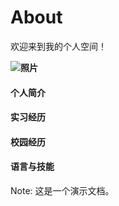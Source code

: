 # About

欢迎来到我的个人空间！

**![照片](E:\Github\zhiyuwen.github.io\images\照片.jpg)**

#### 个人简介



#### 实习经历



#### 校园经历



#### 语言与技能







Note: 这是一个演示文档。
